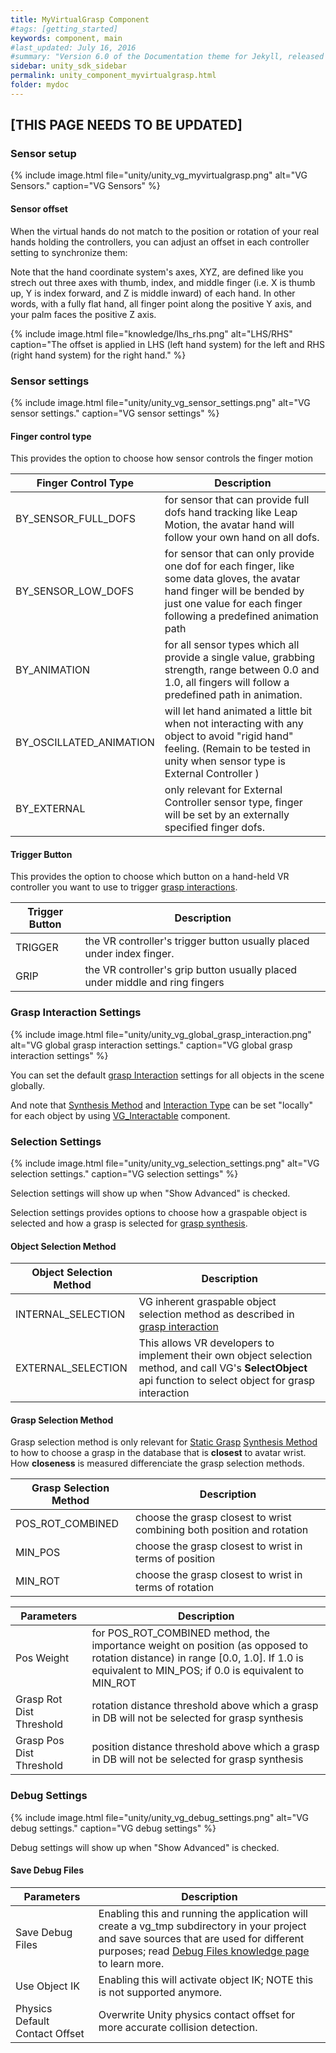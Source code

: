 ```yaml
---
title: MyVirtualGrasp Component
#tags: [getting_started]
keywords: component, main
#last_updated: July 16, 2016
#summary: "Version 6.0 of the Documentation theme for Jekyll, released July 4, 2016, implements relative links so you can view the files offline or on any server without configuring urls and baseurls. Additionally, you can store pages in subdirectories. Templates for alerts and images are available."
sidebar: unity_sdk_sidebar
permalink: unity_component_myvirtualgrasp.html
folder: mydoc
---
```


## [THIS PAGE NEEDS TO BE UPDATED]

### Sensor setup
{% include image.html file="unity/unity_vg_myvirtualgrasp.png" alt="VG Sensors." caption="VG Sensors" %}

#### Sensor offset

When the virtual hands do not match to the position or rotation of your real hands holding the controllers, you can adjust an offset in each controller setting to synchronize them:

Note that the hand coordinate system's axes, XYZ, are defined like you strech out three axes with thumb, index, and middle finger (i.e. X is thumb up, Y is index forward, and Z is middle inward) of each hand. In other words, with a fully flat hand, all finger point along the positive Y axis, and your palm faces the positive Z axis.

{% include image.html file="knowledge/lhs_rhs.png" alt="LHS/RHS" caption="The offset is applied in LHS (left hand system) for the left and RHS (right hand system) for the right hand." %}


### Sensor settings

{% include image.html file="unity/unity_vg_sensor_settings.png" alt="VG sensor settings." caption="VG sensor settings" %}

#### Finger control type

This provides the option to choose how sensor controls the finger motion

| Finger Control Type | Description |
|-------|--------|
| BY_SENSOR_FULL_DOFS | for sensor that can provide full dofs hand tracking like Leap Motion, the avatar hand will follow your own hand on all dofs. | 
| BY_SENSOR_LOW_DOFS| for sensor that can only provide one dof for each finger, like some data gloves, the avatar hand finger will be bended by just one value for each finger following a predefined animation path | 
| BY_ANIMATION | for all sensor types which all provide a single value, grabbing strength, range between 0.0 and 1.0, all fingers will follow a predefined path in animation. | 
| BY_OSCILLATED_ANIMATION | will let hand animated a little bit when not interacting with any object to avoid "rigid hand" feeling. (Remain to be tested in unity when sensor type is External Controller ) | 
| BY_EXTERNAL | only relevant for External Controller sensor type, finger will be set by an externally specified finger dofs. | 


#### Trigger Button

This provides the option to choose which button on a hand-held VR controller you want to use to trigger [grasp interactions](grasp_interaction.html#background).

| Trigger Button | Description |
|-------|--------|
| TRIGGER | the VR controller's trigger button usually placed under index finger. | 
| GRIP| the VR controller's grip button usually placed under middle and ring fingers | 


### Grasp Interaction Settings

{% include image.html file="unity/unity_vg_global_grasp_interaction.png" alt="VG global grasp interaction settings." caption="VG global grasp interaction settings" %}

You can set the default [grasp Interaction](grasp_interaction.html#grasp-interaction) settings for all objects in the scene globally. 

And note that <a href="#" data-toggle="tooltip" data-original-title="{{site.data.glossary.GraspSynthesisMethod}}">Synthesis Method</a> and 
<a href="#" data-toggle="tooltip" data-original-title="{{site.data.glossary.InteractionType}}">Interaction Type</a> can be set "locally" for each object by using
[VG_Interactable](unity_component_vginteractable.html#unity-component-vginteractable) component.

### Selection Settings
{% include image.html file="unity/unity_vg_selection_settings.png" alt="VG selection settings." caption="VG selection settings" %}

Selection settings will show up when "Show Advanced" is checked. 

Selection settings provides options to choose how a graspable object is selected and how a grasp is selected
for <a href="#" data-toggle="tooltip" data-original-title="{{site.data.glossary.GraspSynthesis}}">grasp synthesis</a>.

#### Object Selection Method

| Object Selection Method | Description |
|-------|--------|
| INTERNAL_SELECTION | VG inherent graspable object selection method as described in [grasp interaction](grasp_interaction.html#from-object-selection-to-grasp-synthesis) | 
| EXTERNAL_SELECTION| This allows VR developers to implement their own object selection method, and call VG's **SelectObject** api function to select object for grasp interaction |


#### Grasp Selection Method

Grasp selection method is only relevant for <a href="#" data-toggle="tooltip" data-original-title="{{site.data.glossary.StaticGrasp}}">Static Grasp</a>
<a href="#" data-toggle="tooltip" data-original-title="{{site.data.glossary.GraspSynthesisMethod}}">Synthesis Method</a> 
to how to choose a grasp in the database that is **closest** to avatar wrist. How **closeness** is measured differenciate the grasp selection methods.

| Grasp Selection Method | Description |
|-------|--------|
| POS_ROT_COMBINED | choose the grasp closest to wrist combining both position and rotation | 
| MIN_POS| choose the grasp closest to wrist in terms of position |
| MIN_ROT| choose the grasp closest to wrist in terms of rotation |


| Parameters | Description |
|-------|--------|
| Pos Weight | for POS_ROT_COMBINED method, the importance weight on position (as opposed to rotation distance) in range [0.0, 1.0]. If 1.0 is equivalent to MIN_POS; if 0.0 is equivalent to MIN_ROT | 
| Grasp Rot Dist Threshold | rotation distance threshold above which a grasp in DB will not be selected for grasp synthesis | 
| Grasp Pos Dist Threshold | position distance threshold above which a grasp in DB will not be selected for grasp synthesis | 


### Debug Settings
{% include image.html file="unity/unity_vg_debug_settings.png" alt="VG debug settings." caption="VG debug settings" %}

Debug settings will show up when "Show Advanced" is checked. 

#### Save Debug Files

| Parameters | Description |
|-------|--------|
| Save Debug Files | Enabling this and running the application will create a vg_tmp subdirectory in your project and save sources that are used for different purposes; read [Debug Files knowledge page](debug_files.html) to learn more. | 
| Use Object IK | Enabling this will activate object IK; NOTE this is not supported anymore. | 
| Physics Default Contact Offset | Overwrite Unity physics contact offset for more accurate collision detection. | 

